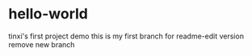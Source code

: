 # hello-world
tinxi's first project demo
this is my first branch for readme-edit version
remove new branch

